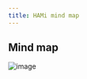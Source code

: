 ```yaml
---
title: HAMi mind map
---
```


## Mind map

![image](https://project-hami.io/zh/assets/images/HAMI-VGPU-mind-map-English-60aa0819b3d1b152bd5413100a543cbb.png)
